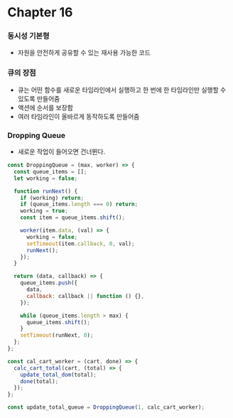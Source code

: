 # Chapter 16
### 동시성 기본형
* 자원을 안전하게 공유할 수 있는 재사용 가능한 코드

### 큐의 장점
* 큐는 어떤 함수를 새로운 타임라인에서 실행하고 한 번에 한 타임라인만 실행할 수 있도록 만들어줌
* 액션에 순서를 보장함
* 여러 타임라인이 올바르게 동작하도록 만들어줌


### Dropping Queue
* 새로운 작업이 들어오면 건너뛴다.
```javascript
const DroppingQueue = (max, worker) => {
  const queue_items = [];
  let working = false;

  function runNext() {
    if (working) return;
    if (queue_items.length === 0) return;
    working = true;
    const item = queue_items.shift();

    worker(item.data, (val) => {
      working = false;
      setTimeout(item.callback, 0, val);
      runNext();
    });
  }

  return (data, callback) => {
    queue_items.push({
      data,
      callback: callback || function () {},
    });

    while (queue_items.length > max) {
      queue_items.shift();
    }
    setTimeout(runNext, 0);
  };
};

const cal_cart_worker = (cart, done) => {
  calc_cart_total(cart, (total) => {
    update_total_dom(total);
    done(total);
  });
};

const update_total_queue = DroppingQueue(1, calc_cart_worker);
```
